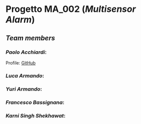 # Progetto MA_002 (_Multisensor Alarm_)
## _Team members_

### ___Paolo Acchiardi___:
  Profile: [GitHub](https://github.com/paoloacchiardi)
### ___Luca Armando___:

### ___Yuri Armando___:

### ___Francesco Bassignana___:

### ___Karni Singh Shekhawat___:
